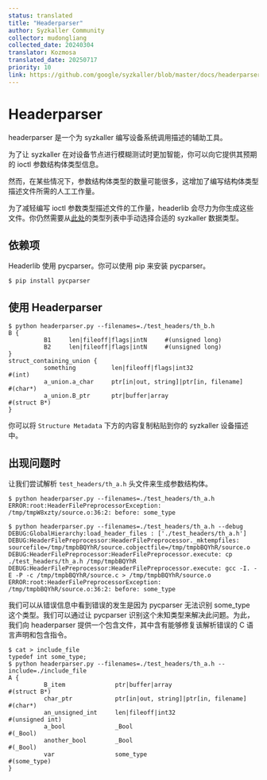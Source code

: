 ```yaml
---
status: translated
title: "Headerparser"
author: Syzkaller Community
collector: mudongliang
collected_date: 20240304
translator: Kozmosa
translated_date: 20250717
priority: 10
link: https://github.com/google/syzkaller/blob/master/docs/headerparser_usage.md
---
```


# Headerparser

headerparser 是一个为 syzkaller 编写设备系统调用描述的辅助工具。

为了让 syzkaller 在对设备节点进行模糊测试时更加智能，你可以向它提供其预期的 ioctl 参数结构体类型信息。

然而，在某些情况下，参数结构体类型的数量可能很多，这增加了编写结构体类型描述文件所需的人工工作量。

为了减轻编写 ioctl 参数类型描述文件的工作量，headerlib 会尽力为你生成这些文件。你仍然需要从[此处](/docs/syscall_descriptions_syntax.md)的类型列表中手动选择合适的 syzkaller 数据类型。

## 依赖项
Headerlib 使用 pycparser。你可以使用 pip 来安装 pycparser。

```shell
$ pip install pycparser
```

## 使用 Headerparser
```shell
$ python headerparser.py --filenames=./test_headers/th_b.h
B {
          B1     len|fileoff|flags|intN     #(unsigned long)
          B2     len|fileoff|flags|intN     #(unsigned long)
}
struct_containing_union {
          something          len|fileoff|flags|int32                   #(int)
          a_union.a_char     ptr[in|out, string]|ptr[in, filename]     #(char*)
          a_union.B_ptr      ptr|buffer|array                          #(struct B*)
}
```

你可以将 `Structure Metadata` 下方的内容复制粘贴到你的 syzkaller 设备描述中。

## 出现问题时

让我们尝试解析 `test_headers/th_a.h` 头文件来生成参数结构体。

```shell
$ python headerparser.py --filenames=./test_headers/th_a.h
ERROR:root:HeaderFilePreprocessorException: /tmp/tmpW8xzty/source.o:36:2: before: some_type

$ python headerparser.py --filenames=./test_headers/th_a.h --debug
DEBUG:GlobalHierarchy:load_header_files : ['./test_headers/th_a.h']
DEBUG:HeaderFilePreprocessor:HeaderFilePreprocessor._mktempfiles: sourcefile=/tmp/tmpbBQYhR/source.cobjectfile=/tmp/tmpbBQYhR/source.o
DEBUG:HeaderFilePreprocessor:HeaderFilePreprocessor.execute: cp ./test_headers/th_a.h /tmp/tmpbBQYhR
DEBUG:HeaderFilePreprocessor:HeaderFilePreprocessor.execute: gcc -I. -E -P -c /tmp/tmpbBQYhR/source.c > /tmp/tmpbBQYhR/source.o
ERROR:root:HeaderFilePreprocessorException: /tmp/tmpbBQYhR/source.o:36:2: before: some_type
```

我们可以从错误信息中看到错误的发生是因为 pycparser 无法识别 some_type 这个类型。我们可以通过让 pycparser 识别这个未知类型来解决此问题。为此，我们向 headerparser 提供一个包含文件，其中含有能够修复该解析错误的 C 语言声明和包含指令。

```shell
$ cat > include_file
typedef int some_type;
$ python headerparser.py --filenames=./test_headers/th_a.h --include=./include_file
A {
          B_item              ptr|buffer|array                          #(struct B*)
          char_ptr            ptr[in|out, string]|ptr[in, filename]     #(char*)
          an_unsigned_int     len|fileoff|int32                         #(unsigned int)
          a_bool              _Bool                                     #(_Bool)
          another_bool        _Bool                                     #(_Bool)
          var                 some_type                                 #(some_type)
}
```
